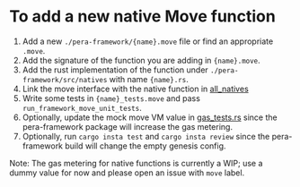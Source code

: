 # To add a new native Move function

1. Add a new `./pera-framework/{name}.move` file or find an appropriate `.move`.
2. Add the signature of the function you are adding in `{name}.move`.
3. Add the rust implementation of the function under `./pera-framework/src/natives` with name `{name}.rs`.
4. Link the move interface with the native function
   in [all_natives](https://github.com/MystenLabs/sui/blob/main/crates/pera-framework/src/natives/mod.rs#L23)
5. Write some tests in `{name}_tests.move` and pass `run_framework_move_unit_tests`.
6. Optionally, update the mock move VM value
   in [gas_tests.rs](https://github.com/MystenLabs/sui/blob/276356e168047cdfce71814cb14403f4653a3656/crates/pera-core/src/unit_tests/gas_tests.rs)
   since the pera-framework package will increase the gas metering.
7. Optionally, run `cargo insta test` and `cargo insta review` since the pera-framework build will change the empty
   genesis config.

Note: The gas metering for native functions is currently a WIP; use a dummy value for now and please open an issue with
`move` label.
